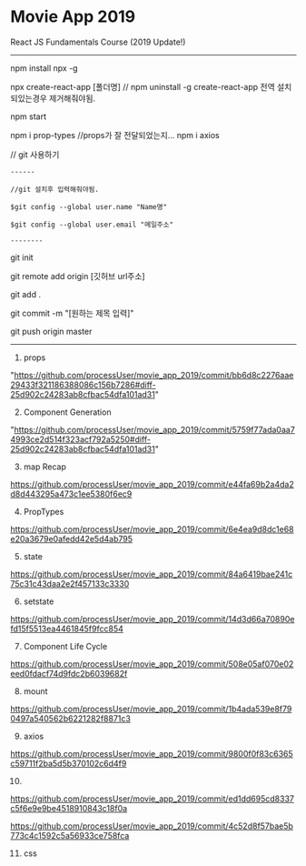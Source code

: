 # Movie App 2019

React JS Fundamentals Course (2019 Update!)

-------

npm install npx -g

npx create-react-app [폴더명]
	// npm uninstall -g create-react-app 전역 설치되있는경우 제거해줘야됨.

npm start

npm i prop-types //props가 잘 전달되었는지...
npm i axios

// git 사용하기

    ------

    //git 설치후 입력해줘야됨. 

    $git config --global user.name "Name명"
    
    $git config --global user.email "메일주소"

    --------

git init

git remote add origin [깃허브 url주소]

git add .

git commit -m "[원하는 제목 입력]"

git push origin master

-------

1. props

"https://github.com/processUser/movie_app_2019/commit/bb6d8c2276aae29433f321186388086c156b7286#diff-25d902c24283ab8cfbac54dfa101ad31"

2. Component Generation 

"https://github.com/processUser/movie_app_2019/commit/5759f77ada0aa74993ce2d514f323acf792a5250#diff-25d902c24283ab8cfbac54dfa101ad31"

3. map Recap

https://github.com/processUser/movie_app_2019/commit/e44fa69b2a4da2d8d443295a473c1ee5380f6ec9

4. PropTypes 

https://github.com/processUser/movie_app_2019/commit/6e4ea9d8dc1e68e20a3679e0afedd42e5d4ab795

5. state

https://github.com/processUser/movie_app_2019/commit/84a6419bae241c75c31c43daa2e2f457133c3330

6. setstate

https://github.com/processUser/movie_app_2019/commit/14d3d66a70890efd15f5513ea4461845f9fcc854

7. Component Life Cycle

https://github.com/processUser/movie_app_2019/commit/508e05af070e02eed0fdacf74d9fdc2b6039682f

8. mount

https://github.com/processUser/movie_app_2019/commit/1b4ada539e8f790497a540562b6221282f8871c3

9. axios

https://github.com/processUser/movie_app_2019/commit/9800f0f83c6365c59711f2ba5d5b370102c6d4f9

10. 

https://github.com/processUser/movie_app_2019/commit/ed1dd695cd8337c5f6e9e9be4518910843c18f0a

https://github.com/processUser/movie_app_2019/commit/4c52d8f57bae5b773c4c1592c5a56933ce758fca

11. css
